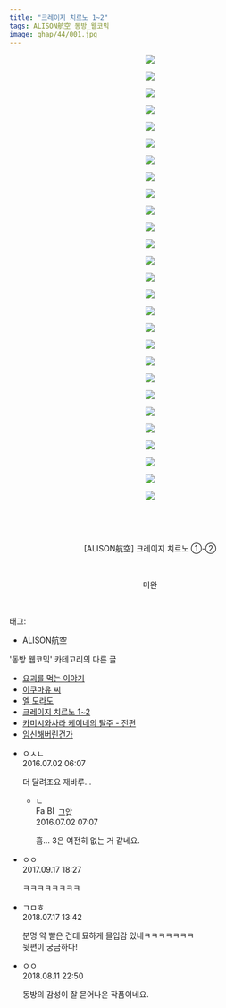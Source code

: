 ```yaml
---
title: "크레이지 치르노 1~2"
tags: ALISON航空 동방_웹코믹
image: ghap/44/001.jpg
---
```

<div class="article">
<p style="text-align: center; clear: none; float: none;"><img src="{{ site.nasurl }}/ghap/44/001.jpg"/></p>
<p style="text-align: center; clear: none; float: none;"><img src="{{ site.nasurl }}/ghap/44/002.jpg"/></p>
<p style="text-align: center; clear: none; float: none;"><img src="{{ site.nasurl }}/ghap/44/003.jpg"/></p>
<p style="text-align: center; clear: none; float: none;"><img src="{{ site.nasurl }}/ghap/44/004.jpg"/></p>
<p style="text-align: center; clear: none; float: none;"><img src="{{ site.nasurl }}/ghap/44/005.jpg"/></p>
<p style="text-align: center; clear: none; float: none;"><img src="{{ site.nasurl }}/ghap/44/006.jpg"/></p>
<p style="text-align: center; clear: none; float: none;"><img src="{{ site.nasurl }}/ghap/44/007.jpg"/></p>
<p style="text-align: center; clear: none; float: none;"><img src="{{ site.nasurl }}/ghap/44/008.jpg"/></p>
<p style="text-align: center; clear: none; float: none;"><img src="{{ site.nasurl }}/ghap/44/009.jpg"/></p>
<p style="text-align: center; clear: none; float: none;"><img src="{{ site.nasurl }}/ghap/44/010.jpg"/></p>
<p style="text-align: center; clear: none; float: none;"><img src="{{ site.nasurl }}/ghap/44/011.jpg"/></p>
<p style="text-align: center; clear: none; float: none;"><img src="{{ site.nasurl }}/ghap/44/012.jpg"/></p>
<p style="text-align: center; clear: none; float: none;"><img src="{{ site.nasurl }}/ghap/44/013.jpg"/></p>
<p style="text-align: center; clear: none; float: none;"><img src="{{ site.nasurl }}/ghap/44/014.jpg"/></p>
<p style="text-align: center; clear: none; float: none;"><img src="{{ site.nasurl }}/ghap/44/015.jpg"/></p>
<p style="text-align: center; clear: none; float: none;"><img src="{{ site.nasurl }}/ghap/44/016.jpg"/></p>
<p style="text-align: center; clear: none; float: none;"><img src="{{ site.nasurl }}/ghap/44/017.jpg"/></p>
<p style="text-align: center; clear: none; float: none;"><img src="{{ site.nasurl }}/ghap/44/018.jpg"/></p>
<p style="text-align: center; clear: none; float: none;"><img src="{{ site.nasurl }}/ghap/44/019.jpg"/></p>
<p style="text-align: center; clear: none; float: none;"><img src="{{ site.nasurl }}/ghap/44/020.jpg"/></p>
<p style="text-align: center; clear: none; float: none;"><img src="{{ site.nasurl }}/ghap/44/021.jpg"/></p>
<p style="text-align: center; clear: none; float: none;"><img src="{{ site.nasurl }}/ghap/44/022.jpg"/></p>
<p style="text-align: center; clear: none; float: none;"><img src="{{ site.nasurl }}/ghap/44/023.jpg"/></p>
<p style="text-align: center; clear: none; float: none;"><img src="{{ site.nasurl }}/ghap/44/024.jpg"/></p>
<p style="text-align: center; clear: none; float: none;"><img src="{{ site.nasurl }}/ghap/44/025.jpg"/></p>
<p style="text-align: center; clear: none; float: none;"><img src="{{ site.nasurl }}/ghap/44/026.jpg"/></p>
<p style="text-align: center; clear: none; float: none;"><img src="{{ site.nasurl }}/ghap/44/027.jpg"/></p>
<p style="text-align: center; clear: none; float: none;"><br/></p>
<p style="text-align: center; clear: none; float: none;"><br/></p>
<p style="text-align: center; clear: none; float: none;">[ALISON航空] 크레이지 치르노 ①-②</p>
<p style="text-align: center; clear: none; float: none;"><br/></p>
<p style="text-align: center; clear: none; float: none;">미완</p>
<p><br/></p>
</div><div class="tagTrail">
<p>태그: </p>
<ul>
<li>ALISON航空</li>
</ul>
</div><div class="another">
<p>'동방 웹코믹' 카테고리의 다른 글</p>
<ul>
<li><a href="/2016-06-16-ghap_57">요괴를 먹는 이야기</a></li>
<li><a href="/2016-06-16-ghap_54">이쿠마유 씨</a></li>
<li><a href="/2016-06-16-ghap_50">엘 도라도</a></li>
<li><a href="/2016-06-16-ghap_44">크레이지 치르노 1~2</a></li>
<li><a href="/2016-06-16-ghap_41">카미시와사라 케이네의 탈주 - 전편</a></li>
<li><a href="/2016-06-16-ghap_39">임신해버린건가</a></li>
</ul>
</div><div class="cb_module cb_fluid">
<div class="cb_wrt cb_profile">
<div class="comment">
<ul>
<li class="cb_thumb_off" id="comment14745508">
<div class="cb_comment_area">
<div class="cb_info_area">
<div class="cb_section">
<span class="cb_nick_name">ㅇㅅㄴ</span>
</div>
<div class="cb_section">
<span class="cb_date">2016.07.02 06:07 </span>
</div>
</div>
<div class="cb_dsc_comment">
<p class="cb_dsc">
											더 달려조요 재바루...
										</p>
</div>
<ul>
<li class="cb_thumb_off" id="comment14745515">
<span class="cb_bu_subnode">ㄴ</span>
<div class="cb_comment_area">
<div class="cb_info_area">
<div class="cb_section">
<span class="cb_nick_name"><img alt="Favicon of https://ghaptouhou.tistory.com" height="16" onerror="this.onerror=null;this.parentNode.removeChild(this)" src="https://ghaptouhou.tistory.com/favicon.ico" width="16"/> <img alt="BlogIcon" height="16" onerror="this.parentNode.removeChild(this)" src="https://ghaptouhou.tistory.com/index.gif" width="16"/> <a href="https://ghaptouhou.tistory.com" onclick="return openLinkInNewWindow(this)"> 그압</a><span class="tistoryProfileLayerTrigger" onclick='TistoryProfile.show(event, this, {"title":"\uc800\uae30 \uc774\uac70 \ub098\uc911\uc5d0 \uc218\uc815 \uac00\ub2a5\ud558\ub098\uc694","url":"https:\/\/ghap.tistory.com","nickname":"\uadf8\uc555","items":[]}); return false;'></span></span>
</div>
<div class="cb_section">
<span class="cb_date">2016.07.02 07:07 </span>
</div>
</div>
<div class="cb_dsc_comment">
<p class="cb_dsc">
																흠... 3은 여전히 없는 거 같네요.
															</p>
</div>
</div>
</li>
</ul>
</div></li>
<li class="cb_thumb_off" id="comment15084803">
<div class="cb_comment_area">
<div class="cb_info_area">
<div class="cb_section">
<span class="cb_nick_name">ㅇㅇ</span>
</div>
<div class="cb_section">
<span class="cb_date">2017.09.17 18:27 </span>
</div>
</div>
<div class="cb_dsc_comment">
<p class="cb_dsc">
											ㅋㅋㅋㅋㅋㅋㅋㅋ
										</p>
</div>
</div></li>
<li class="cb_thumb_off" id="comment15288587">
<div class="cb_comment_area">
<div class="cb_info_area">
<div class="cb_section">
<span class="cb_nick_name">ㄱㅁㅎ</span>
</div>
<div class="cb_section">
<span class="cb_date">2018.07.17 13:42 </span>
</div>
</div>
<div class="cb_dsc_comment">
<p class="cb_dsc">
											분명 약 빨은 건데 묘하게 몰입감 있네ㅋㅋㅋㅋㅋㅋㅋ<br/>
뒷편이 궁금하다!
										</p>
</div>
</div></li>
<li class="cb_thumb_off" id="comment15306253">
<div class="cb_comment_area">
<div class="cb_info_area">
<div class="cb_section">
<span class="cb_nick_name">ㅇㅇ</span>
</div>
<div class="cb_section">
<span class="cb_date">2018.08.11 22:50 </span>
</div>
</div>
<div class="cb_dsc_comment">
<p class="cb_dsc">
											동방의 감성이 잘 묻어나온 작품이네요.
										</p>
</div>
</div></li>
</ul>
</div>
</div><!-- commentList close -->
</div>